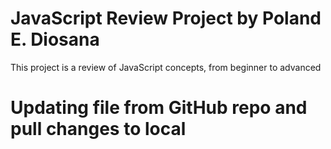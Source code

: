 # JavaScript Review Project by Poland E. Diosana
This project is a review of JavaScript concepts, from beginner to advanced
# Updating file from GitHub repo and pull changes to local
